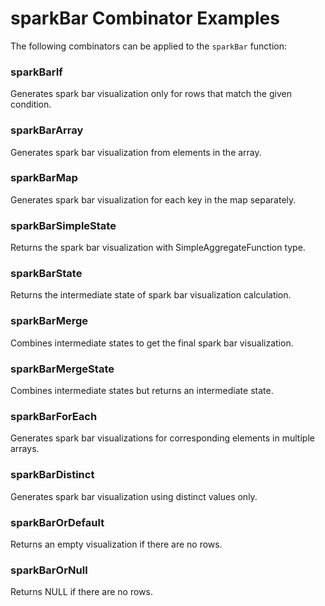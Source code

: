 # sparkBar Combinator Examples

The following combinators can be applied to the `sparkBar` function:

### sparkBarIf
Generates spark bar visualization only for rows that match the given condition.

### sparkBarArray
Generates spark bar visualization from elements in the array.

### sparkBarMap
Generates spark bar visualization for each key in the map separately.

### sparkBarSimpleState
Returns the spark bar visualization with SimpleAggregateFunction type.

### sparkBarState
Returns the intermediate state of spark bar visualization calculation.

### sparkBarMerge
Combines intermediate states to get the final spark bar visualization.

### sparkBarMergeState
Combines intermediate states but returns an intermediate state.

### sparkBarForEach
Generates spark bar visualizations for corresponding elements in multiple arrays.

### sparkBarDistinct
Generates spark bar visualization using distinct values only.

### sparkBarOrDefault
Returns an empty visualization if there are no rows.

### sparkBarOrNull
Returns NULL if there are no rows. 